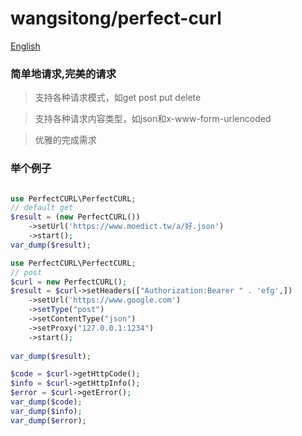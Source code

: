 # wangsitong/perfect-curl

[English](./README.md)

### 简单地请求,完美的请求

> 支持各种请求模式，如get post put delete

> 支持各种请求内容类型，如json和x-www-form-urlencoded

> 优雅的完成需求

### 举个例子

```php 

use PerfectCURL\PerfectCURL;
// default get
$result = (new PerfectCURL())
    ->setUrl('https://www.moedict.tw/a/好.json')
    ->start();
var_dump($result);
```

```php
use PerfectCURL\PerfectCURL;
// post
$curl = new PerfectCURL();
$result = $curl->setHeaders(["Authorization:Bearer " . 'efg',])
    ->setUrl('https://www.google.com')
    ->setType("post")
    ->setContentType("json")
    ->setProxy("127.0.0.1:1234")
    ->start();
    
var_dump($result);

$code = $curl->getHttpCode();
$info = $curl->getHttpInfo();
$error = $curl->getError();
var_dump($code);
var_dump($info);
var_dump($error);



